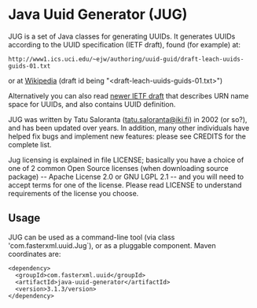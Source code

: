 #  Java Uuid Generator (JUG)

JUG is a set of Java classes for generating UUIDs. It generates UUIDs according to the UUID specification (IETF draft), found  (for example) at:

    http://www1.ics.uci.edu/~ejw/authoring/uuid-guid/draft-leach-uuids-guids-01.txt

or at [Wikipedia](http://en.wikipedia.org/wiki/UUID) (draft id being "&lt;draft-leach-uuids-guids-01.txt>")

Alternatively you can also read [newer IETF draft](http://www.ietf.org/internet-drafts/draft-mealling-uuid-urn-00.txt)
 that describes URN name space for UUIDs, and also contains UUID definition.

JUG was written by Tatu Saloranta (<tatu.saloranta@iki.fi>) in 2002 (or so?), and has been updated over years.
In addition, many other individuals have helped fix bugs and implement new features: please see CREDITS for the complete list.

Jug licensing is explained in file LICENSE; basically you have a choice of one of 2 common Open Source licenses (when downloading source package) -- Apache License 2.0 or GNU LGPL 2.1 -- and you will need to accept terms for one of the license.
Please read LICENSE to understand requirements of the license you choose.

## Usage

JUG can be used as a command-line tool (via class 'com.fasterxml.uuid.Jug`), or as a pluggable component.
Maven coordinates are:

    <dependency>
      <groupId>com.fasterxml.uuid</groupId>
      <artifactId>java-uuid-generator</artifactId>
      <version>3.1.3/version>
    </dependency>

